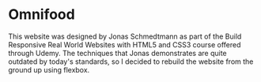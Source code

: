 # Omnifood
This website was designed by Jonas Schmedtmann as part of the Build Responsive Real World Websites with HTML5 and CSS3 course offered through Udemy.
The techniques that Jonas demonstrates are quite outdated by today's standards, so I decided to rebuild the website from the ground up using flexbox.
